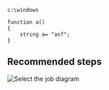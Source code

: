 
``` 
c:\windows
```

```
function a() 
{
    string a= "asf";
}
```

## **Recommended steps**

![Select the job diagram](media/ExpandDiagram.png)
